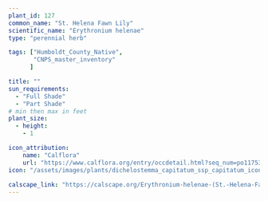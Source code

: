 ```yaml
---
plant_id: 127
common_name: "St. Helena Fawn Lily"
scientific_name: "Erythronium helenae"
type: "perennial herb"

tags: ["Humboldt_County_Native",
       "CNPS_master_inventory"
      ]

title: ""
sun_requirements:
  - "Full Shade"
  - "Part Shade"
# min then max in feet
plant_size:
  - height: 
    - 1

icon_attribution: 
    name: "Calflora"
    url: "https://www.calflora.org/entry/occdetail.html?seq_num=po117536" 
icon: "/assets/images/plants/dichelostemma_capitatum_ssp_capitatum_icon.jpg"
 
calscape_link: "https://calscape.org/Erythronium-helenae-(St.-Helena-Fawn-Lily)"
---
```

